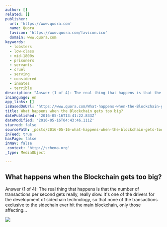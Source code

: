 ```yaml
---
author: []
related: []
publisher:
  url: 'https://www.quora.com'
  name: Quora
  favicon: 'https://www.quora.com/favicon.ico'
  domain: www.quora.com
keywords:
  - lobsters
  - low-class
  - mid-1800s
  - prisoners
  - servants
  - cruel
  - serving
  - considered
  - inmates
  - terrible
description: "Answer (1 of 4): The real thing that happens is that the number of transactions per second gets really, really slow. It's one of the drivers for the development of sidechain technology, so that none of the transactions exclusive to the sidechain ever hit the main blockchain, only those affecting..."
inLanguage: en
app_links: []
isBasedOnUrl: 'https://www.quora.com/What-happens-when-the-Blockchain-gets-too-big'
title: What happens when the Blockchain gets too big?
datePublished: '2016-05-16T13:41:22.833Z'
dateModified: '2016-05-16T04:43:46.111Z'
starred: false
sourcePath: _posts/2016-05-16-what-happens-when-the-blockchain-gets-too-big.md
inFeed: true
hasPage: false
inNav: false
_context: 'http://schema.org'
_type: MediaObject

---
```

<article style=""><h1>What happens when the Blockchain gets too big?</h1><p>Answer (1 of 4): The real thing that happens is that the number of transactions per second gets really, really slow. It's one of the drivers for the development of sidechain technology, so that none of the transactions exclusive to the sidechain ever hit the main blockchain, only those affecting...</p><img src="https://qsf.is.quoracdn.net/-images.new_grid.fb_share_default.pnge6dde9cfa6e03c43.png" /></article>